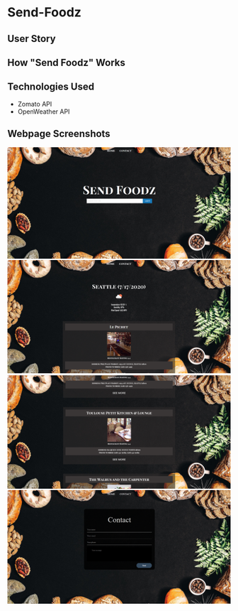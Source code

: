 # Send-Foodz

## User Story

## How "Send Foodz" Works 

## Technologies Used
- Zomato API
- OpenWeather API

## Webpage Screenshots 
![homepage-screenshot](assets/images/home-screenshot.png)
![results-screenshot](assets/images/results-screenshot.png)
![results-screenshot](assets/images/results2-screenshot.png)
![contact-page-screenshot](assets/images/contact-screenshot.png)
